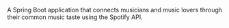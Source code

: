 A Spring Boot application that connects musicians and music lovers through their common music taste using the Spotify API.
